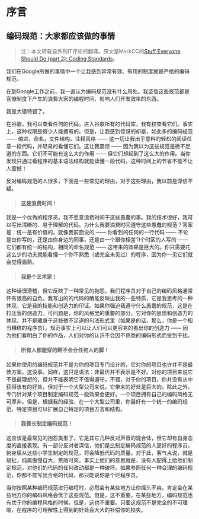 # 序言

## 编码规范：大家都应该做的事情

> 注：本文转载自外刊IT评论的翻译。原文是MarkCC的[Stuff Everyone Should Do (part 2): Coding Standards](http://goodmath.scientopia.org/2011/07/14/stuff-everyone-should-do-part-2-coding-standards/)。

我们在Google所做的事情中一个让我感到异常有效、有用的制度就是严格的编码规范。

在到Google工作之前，我一直认为编码规范没有什么用处。我坚信这些规范都是官僚制度下产生的浪费大家的编程时间、影响人们开发效率的东西。

我是大错特错了。

在谷歌，我可以查看任何的代码，进入谷歌所有的代码库，我有权查看它们。事实上，这种权限是很少人能拥有的。但是，让我感到惊讶的却是，如此多的编码规范 —— 缩进，命名，文件结构，注释风格 —— 这一切让我出乎意料的轻松的阅读任意一段代码，并轻易的看懂它们。这让我震惊 —— 因为我以为这些规范是微不足道的东西。它们不可能有这么大的作用 —— 但它们却起到了这么大的作用。当你发现只通过看程序的基本语法结构就能读懂一段代码，这种时间上的节省不能不让人震撼！

反对编码规范的人很多，下面是一些常见的理由，对于这些理由，我以前是深信不疑。

> #### 这是浪费时间！

我是一个优秀的程序员，我不愿意浪费时间干这些愚蠢的事。我的技术很好，我可以写出清晰的、易于理解的代码。为什么我要浪费时间遵守这些愚蠢的规范？答案是：统一是有价值的。就像我前面说的 —— 你看到的任何的一行代码 —— 不论是由你写的，还是由你身边的同事，还是由一个跟你相差11个时区的人写的 —— 它们都有统一的结构，相同的命名规范 —— 这带来的效果是巨大的。你只需要花这么少的功夫就能看懂一个你不熟悉（或完全未见过）的程序，因为你一见它们就会觉得面熟。

> #### 我是个艺术家！

这种话很滑稽，但它反映了一种常见的抱怨。我们程序员对于自己的编码风格通常怀有很高的自负。我写出的的代码的确能反映出我的一些特质，它是我思考的一种体现，它是我的技能和创造力的印证。如果你强迫我遵守什么愚蠢的规范，这是在打压我的创造力。可问题是，你的风格里的重要的部分，它对你的思想和创造力的体现，并不是藏身于这些微不足道的句法形式里（如果是的话，那么，你是一个相当糟糕的程序员）。规范事实上可以让人们可以更容易的看出你的创造力 —— 因为他们看明白了你的作品，人们对你的认识不会因不熟悉的编码形式而受到干扰。

> #### 所有人都能穿的鞋不会合任何人的脚！

如果你使用的编码规范并不是为你的项目专门设计的，它对你的项目也许并不是最佳方案。这没事。同样，这只是语法：非最优并不表示是不好。对你的项目来说它不是最理想的，但并不能表明它不值得遵守。不错，对于你的项目，你并没有从中获得该有的好处，但对于一个大型公司来说，它带来的好处是巨大的。除此之外，专门针对某个项目制定编码规范一般效果会更好。一个项目拥有自己的编码风格无可厚非。但是，根据我的经验，在一个大型公司里，你最好有一个统一的编码规范，特定项目可以扩展自己特定的项目方言和结构。

> #### 我善长制定编码规范！

这应该是最常见的抱怨类型了。它是其它几种反对声音的混合体，但它却有自身态度的直接表现。有一部分反对者深信，他们是比制定编码规范的人更好的程序员，俯身屈从这些小学生制定的规范，将会降低代码的质量。对于此，客气点说，就是胡扯，纯属傲慢自大，荒唐可笑。事实上他们的意思就是，没有人配得上给他们制定规范，对他们的代码的任何改动都是一种破坏。如果参照任何一种合理的编码规范，你都不能写出合格的代码，那只能说你是个烂程序员。

当你按照某种编码规范进行编程时，必然会有某些地方让你摇头不爽。肯定会在某些地方你的编码风格会优于这些规范。但是，这不重要。在某些地方，编码规范也有优于你的编程风格的时候。但是，这也不重要。只要这规范不是完全的不可理喻，在程序的可理解性上得到的好处会大大的补偿你的损失。
